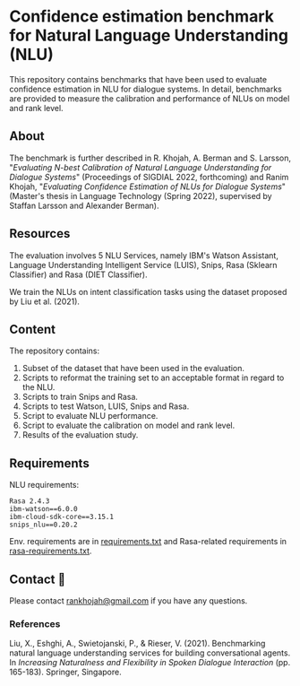 # Confidence estimation benchmark for Natural Language Understanding (NLU)

This repository contains benchmarks that have been used to evaluate confidence estimation in NLU for dialogue systems. In detail, benchmarks are provided to measure the calibration and performance of NLUs on model and rank level.

## About
The benchmark is further described in R. Khojah, A. Berman and S. Larsson, "_Evaluating N-best Calibration of Natural Language Understanding for Dialogue Systems_" (Proceedings of SIGDIAL 2022, forthcoming) and Ranim Khojah, "_Evaluating Confidence Estimation of NLUs for Dialogue Systems_" (Master's thesis in Language Technology (Spring 2022), supervised by Staffan Larsson and Alexander Berman).

## Resources
The evaluation involves 5 NLU Services, namely IBM's Watson Assistant, Language Understanding Intelligent Service (LUIS), Snips, Rasa (Sklearn Classifier) and Rasa (DIET Classifier). 

We train the NLUs on intent classification tasks using the dataset proposed by Liu et al. (2021).

## Content
The repository contains:
  1. Subset of the dataset that have been used in the evaluation.
  2. Scripts to reformat the training set to an acceptable format in regard to the NLU.
  3. Scripts to train Snips and Rasa.
  4. Scripts to test Watson, LUIS, Snips and Rasa.
  5. Script to evaluate NLU performance.
  6. Script to evaluate the calibration on model and rank level.
  7. Results of the evaluation study.

## Requirements
NLU requirements:
```
Rasa 2.4.3
ibm-watson==6.0.0
ibm-cloud-sdk-core==3.15.1
snips_nlu==0.20.2
```
Env. requirements are in [requirements.txt](requirements.txt) and Rasa-related requirements in [rasa-requirements.txt](models/rasa/requirements.txt).

## Contact 🦦
Please contact rankhojah@gmail.com if you have any questions.





### References
Liu, X., Eshghi, A., Swietojanski, P., & Rieser, V. (2021). Benchmarking natural language understanding services for building conversational agents. In _Increasing Naturalness and Flexibility in Spoken Dialogue Interaction_ (pp. 165-183). Springer, Singapore.
